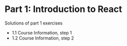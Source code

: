 # Part 1: Introduction to React

Solutions of part 1 exercises

- 1.1 Course Information, step 1
- 1.2 Course Information, step 2
